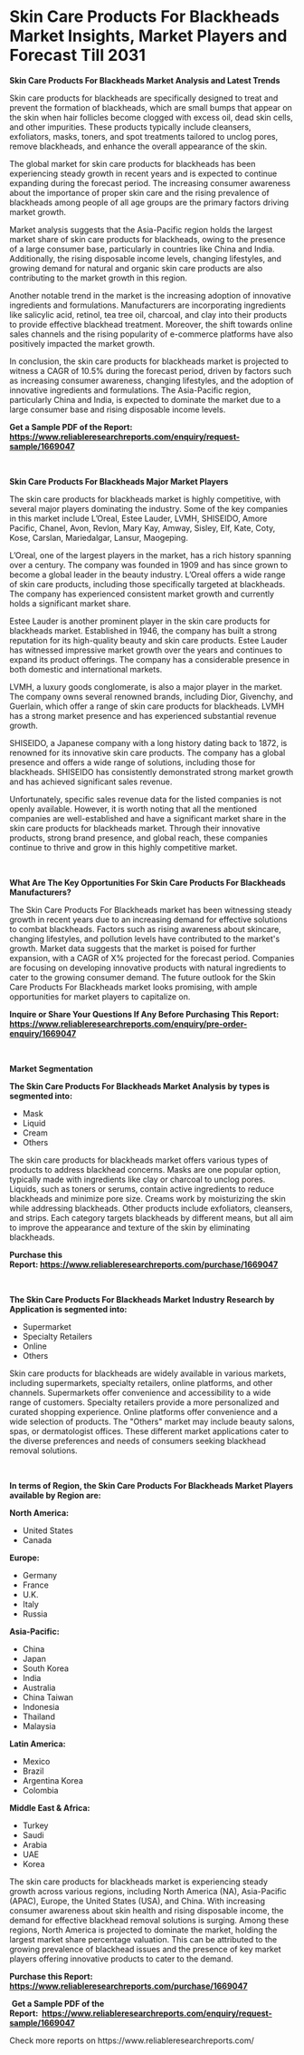 <p><h1>Skin Care Products For Blackheads Market Insights, Market Players and Forecast Till 2031</h1></p><p><strong>Skin Care Products For Blackheads Market Analysis and Latest Trends</strong></p>
<p><p>Skin care products for blackheads are specifically designed to treat and prevent the formation of blackheads, which are small bumps that appear on the skin when hair follicles become clogged with excess oil, dead skin cells, and other impurities. These products typically include cleansers, exfoliators, masks, toners, and spot treatments tailored to unclog pores, remove blackheads, and enhance the overall appearance of the skin.</p><p>The global market for skin care products for blackheads has been experiencing steady growth in recent years and is expected to continue expanding during the forecast period. The increasing consumer awareness about the importance of proper skin care and the rising prevalence of blackheads among people of all age groups are the primary factors driving market growth.</p><p>Market analysis suggests that the Asia-Pacific region holds the largest market share of skin care products for blackheads, owing to the presence of a large consumer base, particularly in countries like China and India. Additionally, the rising disposable income levels, changing lifestyles, and growing demand for natural and organic skin care products are also contributing to the market growth in this region.</p><p>Another notable trend in the market is the increasing adoption of innovative ingredients and formulations. Manufacturers are incorporating ingredients like salicylic acid, retinol, tea tree oil, charcoal, and clay into their products to provide effective blackhead treatment. Moreover, the shift towards online sales channels and the rising popularity of e-commerce platforms have also positively impacted the market growth.</p><p>In conclusion, the skin care products for blackheads market is projected to witness a CAGR of 10.5% during the forecast period, driven by factors such as increasing consumer awareness, changing lifestyles, and the adoption of innovative ingredients and formulations. The Asia-Pacific region, particularly China and India, is expected to dominate the market due to a large consumer base and rising disposable income levels.</p></p>
<p><strong>Get a Sample PDF of the Report:&nbsp; <a href="https://www.reliableresearchreports.com/enquiry/request-sample/1669047">https://www.reliableresearchreports.com/enquiry/request-sample/1669047</a></strong></p>
<p>&nbsp;</p>
<p><strong>Skin Care Products For Blackheads Major Market Players</strong></p>
<p><p>The skin care products for blackheads market is highly competitive, with several major players dominating the industry. Some of the key companies in this market include L’Oreal, Estee Lauder, LVMH, SHISEIDO, Amore Pacific, Chanel, Avon, Revlon, Mary Kay, Amway, Sisley, Elf, Kate, Coty, Kose, Carslan, Mariedalgar, Lansur, Maogeping.</p><p>L’Oreal, one of the largest players in the market, has a rich history spanning over a century. The company was founded in 1909 and has since grown to become a global leader in the beauty industry. L’Oreal offers a wide range of skin care products, including those specifically targeted at blackheads. The company has experienced consistent market growth and currently holds a significant market share.</p><p>Estee Lauder is another prominent player in the skin care products for blackheads market. Established in 1946, the company has built a strong reputation for its high-quality beauty and skin care products. Estee Lauder has witnessed impressive market growth over the years and continues to expand its product offerings. The company has a considerable presence in both domestic and international markets.</p><p>LVMH, a luxury goods conglomerate, is also a major player in the market. The company owns several renowned brands, including Dior, Givenchy, and Guerlain, which offer a range of skin care products for blackheads. LVMH has a strong market presence and has experienced substantial revenue growth.</p><p>SHISEIDO, a Japanese company with a long history dating back to 1872, is renowned for its innovative skin care products. The company has a global presence and offers a wide range of solutions, including those for blackheads. SHISEIDO has consistently demonstrated strong market growth and has achieved significant sales revenue.</p><p>Unfortunately, specific sales revenue data for the listed companies is not openly available. However, it is worth noting that all the mentioned companies are well-established and have a significant market share in the skin care products for blackheads market. Through their innovative products, strong brand presence, and global reach, these companies continue to thrive and grow in this highly competitive market.</p></p>
<p>&nbsp;</p>
<p><strong>What Are The Key Opportunities For Skin Care Products For Blackheads Manufacturers?</strong></p>
<p><p>The Skin Care Products For Blackheads market has been witnessing steady growth in recent years due to an increasing demand for effective solutions to combat blackheads. Factors such as rising awareness about skincare, changing lifestyles, and pollution levels have contributed to the market's growth. Market data suggests that the market is poised for further expansion, with a CAGR of X% projected for the forecast period. Companies are focusing on developing innovative products with natural ingredients to cater to the growing consumer demand. The future outlook for the Skin Care Products For Blackheads market looks promising, with ample opportunities for market players to capitalize on.</p></p>
<p><strong>Inquire or Share Your Questions If Any Before Purchasing This Report: <a href="https://www.reliableresearchreports.com/enquiry/pre-order-enquiry/1669047">https://www.reliableresearchreports.com/enquiry/pre-order-enquiry/1669047</a></strong></p>
<p>&nbsp;</p>
<p><strong>Market Segmentation</strong></p>
<p><strong>The Skin Care Products For Blackheads Market Analysis by types is segmented into:</strong></p>
<p><ul><li>Mask</li><li>Liquid</li><li>Cream</li><li>Others</li></ul></p>
<p><p>The skin care products for blackheads market offers various types of products to address blackhead concerns. Masks are one popular option, typically made with ingredients like clay or charcoal to unclog pores. Liquids, such as toners or serums, contain active ingredients to reduce blackheads and minimize pore size. Creams work by moisturizing the skin while addressing blackheads. Other products include exfoliators, cleansers, and strips. Each category targets blackheads by different means, but all aim to improve the appearance and texture of the skin by eliminating blackheads.</p></p>
<p><strong>Purchase this Report:&nbsp;<a href="https://www.reliableresearchreports.com/purchase/1669047">https://www.reliableresearchreports.com/purchase/1669047</a></strong></p>
<p>&nbsp;</p>
<p><strong>The Skin Care Products For Blackheads Market Industry Research by Application is segmented into:</strong></p>
<p><ul><li>Supermarket</li><li>Specialty Retailers</li><li>Online</li><li>Others</li></ul></p>
<p><p>Skin care products for blackheads are widely available in various markets, including supermarkets, specialty retailers, online platforms, and other channels. Supermarkets offer convenience and accessibility to a wide range of customers. Specialty retailers provide a more personalized and curated shopping experience. Online platforms offer convenience and a wide selection of products. The "Others" market may include beauty salons, spas, or dermatologist offices. These different market applications cater to the diverse preferences and needs of consumers seeking blackhead removal solutions.</p></p>
<p>&nbsp;</p>
<p><strong>In terms of Region, the Skin Care Products For Blackheads Market Players available by Region are:</strong></p>
<p>
    <p> <strong> North America: </strong>
        <ul>
            <li>United States</li>
            <li>Canada</li>
        </ul>
        </p> 
    <p> <strong> Europe: </strong>
        <ul>
            <li>Germany</li>
            <li>France</li>
            <li>U.K.</li>
            <li>Italy</li>
            <li>Russia</li>
        </ul>
        </p> 
    <p> <strong> Asia-Pacific: </strong>
        <ul>
            <li>China</li>
            <li>Japan</li>
            <li>South Korea</li>
            <li>India</li>
            <li>Australia</li>
            <li>China Taiwan</li>
            <li>Indonesia</li>
            <li>Thailand</li>
            <li>Malaysia</li>
        </ul>
        </p> 
    <p> <strong> Latin America: </strong>
        <ul>
            <li>Mexico</li>
            <li>Brazil</li>
            <li>Argentina Korea</li>
            <li>Colombia</li>
        </ul>
        </p> 
    <p> <strong> Middle East & Africa: </strong>
        <ul>
            <li>Turkey</li>
            <li>Saudi</li>
            <li>Arabia</li>
            <li>UAE</li>
            <li>Korea</li>
        </ul>
    </p>
    </p>
<p><p>The skin care products for blackheads market is experiencing steady growth across various regions, including North America (NA), Asia-Pacific (APAC), Europe, the United States (USA), and China. With increasing consumer awareness about skin health and rising disposable income, the demand for effective blackhead removal solutions is surging. Among these regions, North America is projected to dominate the market, holding the largest market share percentage valuation. This can be attributed to the growing prevalence of blackhead issues and the presence of key market players offering innovative products to cater to the demand.</p></p>
<p><strong>Purchase this Report: <a href="https://www.reliableresearchreports.com/purchase/1669047">https://www.reliableresearchreports.com/purchase/1669047</a></strong></p>
<p>&nbsp;<strong>Get a Sample PDF of the Report:&nbsp;&nbsp;<a href="https://www.reliableresearchreports.com/enquiry/request-sample/1669047">https://www.reliableresearchreports.com/enquiry/request-sample/1669047</a></strong></p>
<p><strong></strong></p>
<p>Check more reports on https://www.reliableresearchreports.com/</p>